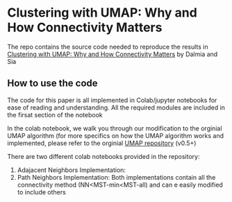 Clustering with UMAP: Why and How Connectivity Matters
==============================

The repo contains the source code needed to reproduce the results in [Clustering with UMAP: Why and How Connectivity Matters](https://arxiv.org/abs/2108.05525) by Dalmia and Sia

## How to use the code
The code for this paper is all implemented in Colab/jupyter notebooks for ease of reading and understanding. All the required modules are included in the firsat section of the notebook

In the colab notebook, we walk you through our modification to the orginial UMAP algorithm (for more specifics on how the UMAP algorithm works and implemented, please refer to the orginial [UMAP repository](https://github.com/lmcinnes/umap) (v0.5+)

There are two different colab notebooks provided in the repository:
1. Adajacent Neighbors Implementation: 
2. Path Neighbors Implementation: 
Both implementations contain all the connectivity method (NN<MST-min<MST-all) and can e easily modified to include others 



